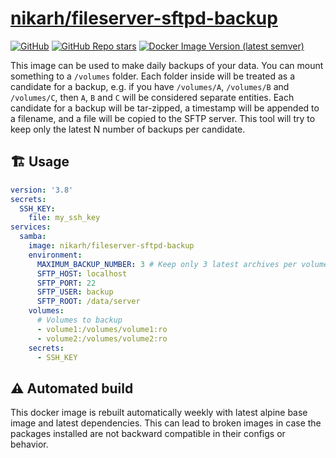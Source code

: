 # [nikarh/fileserver-sftpd-backup](https://github.com/nikarh/docker-images/tree/main/fileserver-sftpd-backup)

[![GitHub](https://img.shields.io/github/license/nikarh/docker-images)](https://github.com/nikarh/docker-images/)
[![GitHub Repo stars](https://img.shields.io/github/stars/nikarh/docker-images)](https://github.com/nikarh/docker-images)
[![Docker Image Version (latest semver)](https://img.shields.io/docker/v/nikarh/fileserver-sftpd-backup)](https://hub.docker.com/r/nikarh/fileserver-sftpd-backup)

This image can be used to make daily backups of your data.
You can mount something to a `/volumes` folder. Each folder inside will be treated as a candidate for a backup, e.g. if you have `/volumes/A`, `/volumes/B` and `/volumes/C`, then `A`, `B` and `C` will be considered separate entities.
Each candidate for a backup will be tar-zipped, a timestamp will be appended to a filename, and a file will be copied to the SFTP server. This tool will try to keep only the latest N number of backups per candidate.

## 🏗️ Usage

```yaml
version: '3.8'
secrets:
  SSH_KEY:
    file: my_ssh_key
services:
  samba:
    image: nikarh/fileserver-sftpd-backup
    environment:
      MAXIMUM_BACKUP_NUMBER: 3 # Keep only 3 latest archives per volume
      SFTP_HOST: localhost
      SFTP_PORT: 22
      SFTP_USER: backup
      SFTP_ROOT: /data/server
    volumes:
      # Volumes to backup
      - volume1:/volumes/volume1:ro
      - volume2:/volumes/volume2:ro
    secrets:
      - SSH_KEY
```

## ⚠️ Automated build

This docker image is rebuilt automatically weekly with latest alpine base image and latest dependencies. This can lead to broken images in case the packages installed are not backward compatible in their configs or behavior.
